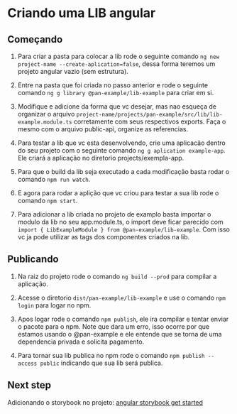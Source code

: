 # Criando uma LIB angular

## Começando

1. Para criar a pasta para colocar a lib rode o seguinte comando `ng new project-name --create-aplication=false`, dessa forma teremos um projeto angular vazio (sem estrutura).

2. Entre na pasta que foi criada no passo anterior e rode o seguinte comando `ng g library @pan-example/lib-example` para criar em si.

3. Modifique e adicione da forma que vc desejar, mas nao esqueça de organizar o arquivo `project-name/projects/pan-example/src/lib/lib-example.module.ts` corretamente com seus respectivos exports. Faça o mesmo com o arquivo public-api, organize as referencias.

4. Para testar a lib que vc esta desenvolvendo, crie uma aplicacão dentro do seu projeto com o seguinte comando `ng g aplication example-app`. Ele criará a aplicação no diretorio projects/exempla-app.

5. Para que o build da lib seja executado a cada modificação basta rodar o comando `npm run watch`.

6. E agora para rodar a aplição que vc criou para testar a sua lib rode o comando `npm start`.

7. Para adicionar a lib criada no projeto de examplo basta importar o modulo da lib no seu app.module.ts, o import deve ficar parecido com `import { LibExampleModule } from @pan-example/lib-example`. Com isso vc ja pode utilizar as tags dos componentes criados na lib.

## Publicando

1. Na raiz do projeto rode o comando `ng build --prod` para compilar a aplicação.

2. Acesse o diretorio `dist/pan-example/lib-example` e use o comando `npm login` para logar no npm.

2. Apos logar rode o comando `npm publish`, ele ira compilar e tentar enviar o pacote para o npm. Note que dara um erro, isso ocorre por que estamos usando o @pan-example e ele entende que se torna de uma dependencia privada e solicita pagamento.

3. Para tornar sua lib publica no npm rode o comando `npm publish --access public` indicando que sua lib será publica.

## Next step

Adicionando o storybook no projeto: [angular storybook get started ](https://storybook.js.org/tutorials/intro-to-storybook/angular/pt/get-started/)
